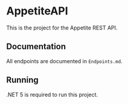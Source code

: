 # AppetiteAPI
This is the project for the Appetite REST API.
## Documentation
All endpoints are documented in ```Endpoints.md```.
## Running
.NET 5 is required to run this project.
